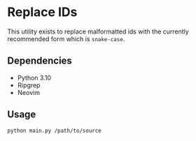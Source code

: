 # Replace IDs

This utility exists to replace malformatted ids with the currently recommended form which is `snake-case`.

## Dependencies

- Python 3.10
- Ripgrep
- Neovim

## Usage

```bash
python main.py /path/to/source
```
